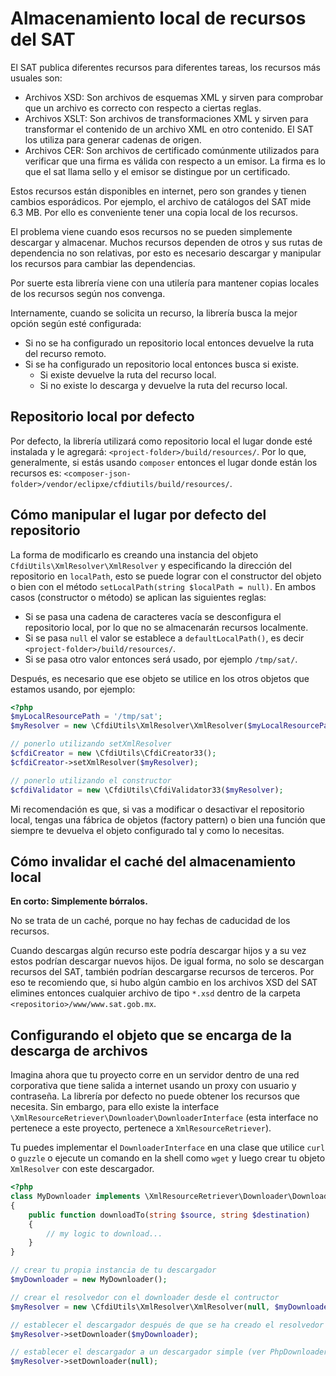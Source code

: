 # Almacenamiento local de recursos del SAT

El SAT publica diferentes recursos para diferentes tareas,
los recursos más usuales son:

- Archivos XSD: Son archivos de esquemas XML y sirven para comprobar que
  un archivo es correcto con respecto a ciertas reglas.
- Archivos XSLT: Son archivos de transformaciones XML y sirven para transformar
  el contenido de un archivo XML en otro contenido.
  El SAT los utiliza para generar cadenas de origen.
- Archivos CER: Son archivos de certificado comúnmente utilizados para verificar
  que una firma es válida con respecto a un emisor.
  La firma es lo que el sat llama sello y el emisor se distingue por un certificado.

Estos recursos están disponibles en internet, pero son grandes  y tienen cambios esporádicos. Por ejemplo, el archivo de catálogos del SAT mide 6.3 MB.
Por ello es conveniente tener una copia local de los recursos.

El problema viene cuando esos recursos no se pueden simplemente descargar y almacenar.
Muchos recursos dependen de otros y sus rutas de dependencia no son relativas,
por esto es necesario descargar y manipular los recursos para cambiar las dependencias.

Por suerte esta librería viene con una utilería para mantener copias locales de los recursos según nos convenga.

Internamente, cuando se solicita un recurso, la librería busca la mejor opción según esté configurada:

- Si no se ha configurado un repositorio local entonces devuelve la ruta del recurso remoto.
- Si se ha configurado un repositorio local entonces busca si existe.
  - Si existe devuelve la ruta del recurso local.
  - Si no existe lo descarga y devuelve la ruta del recurso local.


## Repositorio local por defecto

Por defecto, la librería utilizará como repositorio local el lugar donde esté instalada y le agregará:
`<project-folder>/build/resources/`. Por lo que, generalmente, si estás usando `composer` entonces el lugar donde están
los recursos es: `<composer-json-folder>/vendor/eclipxe/cfdiutils/build/resources/`.


## Cómo manipular el lugar por defecto del repositorio

La forma de modificarlo es creando una instancia del objeto `CfdiUtils\XmlResolver\XmlResolver`
y especificando la dirección del repositorio en `localPath`, esto se puede lograr con el constructor del objeto
o bien con el método `setLocalPath(string $localPath = null)`.
En ambos casos (constructor o método) se aplican las siguientes reglas:

- Si se pasa una cadena de caracteres vacía se desconfigura el repositorio local,
  por lo que no se almacenarán recursos localmente.
- Si se pasa `null` el valor se establece a `defaultLocalPath()`,
  es decir `<project-folder>/build/resources/`.
- Si se pasa otro valor entonces será usado, por ejemplo `/tmp/sat/`.

Después, es necesario que ese objeto se utilice en los otros objetos que estamos usando, por ejemplo:

```php
<?php
$myLocalResourcePath = '/tmp/sat';
$myResolver = new \CfdiUtils\XmlResolver\XmlResolver($myLocalResourcePath);

// ponerlo utilizando setXmlResolver
$cfdiCreator = new \CfdiUtils\CfdiCreator33();
$cfdiCreator->setXmlResolver($myResolver);

// ponerlo utilizando el constructor
$cfdiValidator = new \CfdiUtils\CfdiValidator33($myResolver);
```

Mi recomendación es que, si vas a modificar o desactivar el repositorio local, tengas
una fábrica de objetos (factory pattern) o bien una función que siempre te devuelva
el objeto configurado tal y como lo necesitas.


## Cómo invalidar el caché del almacenamiento local

**En corto: Simplemente bórralos.**

No se trata de un caché, porque no hay fechas de caducidad de los recursos.

Cuando descargas algún recurso este podría descargar hijos y a su vez estos podrían descargar nuevos hijos.
De igual forma, no solo se descargan recursos del SAT, también podrían descargarse recursos de terceros.
Por eso te recomiendo que, si hubo algún cambio en los archivos XSD del SAT elimines entonces cualquier archivo
de tipo `*.xsd` dentro de la carpeta `<repositorio>/www/www.sat.gob.mx`.


## Configurando el objeto que se encarga de la descarga de archivos

Imagina ahora que tu proyecto corre en un servidor dentro de una red corporativa que tiene
salida a internet usando un proxy con usuario y contraseña.
La librería por defecto no puede obtener los recursos que necesita.
Sin embargo, para ello existe la interface `\XmlResourceRetriever\Downloader\DownloaderInterface`
(esta interface no pertenece a este proyecto, pertenece a `XmlResourceRetriever`).

Tu puedes implementar el `DownloaderInterface` en una clase que utilice `curl` o `guzzle`
o ejecute un comando en la shell como `wget` y luego crear tu objeto `XmlResolver` con este descargador.

```php
<?php
class MyDownloader implements \XmlResourceRetriever\Downloader\DownloaderInterface
{
    public function downloadTo(string $source, string $destination)
    {
        // my logic to download...
    }
}

// crear tu propia instancia de tu descargador
$myDownloader = new MyDownloader();

// crear el resolvedor con el downloader desde el contructor
$myResolver = new \CfdiUtils\XmlResolver\XmlResolver(null, $myDownloader);

// establecer el descargador después de que se ha creado el resolvedor
$myResolver->setDownloader($myDownloader);

// establecer el descargador a un descargador simple (ver PhpDownloader)
$myResolver->setDownloader(null);
```

